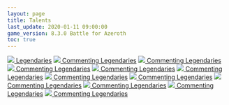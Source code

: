 ```yaml
---
layout: page
title: Talents
last_update: 2020-01-11 09:00:00
game_version: 8.3.0 Battle for Azeroth
toc: true
---
```


<div id="smooth-nav-outer">
<a href="/blog/2020/07/18/commenting-legendaries.html"><img src="https://wow.zamimg.com/images/wow/icons/medium/wow_token01.jpg">  Legendaries</a>
<a href="/blog/2020/07/18/commenting-legendaries.html"><img src="https://wow.zamimg.com/images/wow/icons/medium/wow_token01.jpg"> Commenting Legendaries</a>
<a href="/blog/2020/07/18/commenting-legendaries.html"><img src="https://wow.zamimg.com/images/wow/icons/medium/wow_token01.jpg"> Commenting Legendaries</a>
<a href="/blog/2020/07/18/commenting-legendaries.html"><img src="https://wow.zamimg.com/images/wow/icons/medium/wow_token01.jpg"> Commenting Legendaries</a>
<a href="/blog/2020/07/18/commenting-legendaries.html"><img src="https://wow.zamimg.com/images/wow/icons/medium/wow_token01.jpg"> Commenting Legendaries</a>
<a href="/blog/2020/07/18/commenting-legendaries.html"><img src="https://wow.zamimg.com/images/wow/icons/medium/wow_token01.jpg"> Commenting Legendaries</a>
<a href="/blog/2020/07/18/commenting-legendaries.html"><img src="https://wow.zamimg.com/images/wow/icons/medium/wow_token01.jpg"> Commenting Legendaries</a>
<a href="/blog/2020/07/18/commenting-legendaries.html"><img src="https://wow.zamimg.com/images/wow/icons/medium/wow_token01.jpg"> Commenting Legendaries</a>
<a href="/blog/2020/07/18/commenting-legendaries.html"><img src="https://wow.zamimg.com/images/wow/icons/medium/wow_token01.jpg"> Commenting Legendaries</a>
<a href="/blog/2020/07/18/commenting-legendaries.html"><img src="https://wow.zamimg.com/images/wow/icons/medium/wow_token01.jpg"> Commenting Legendaries</a>
<a href="/blog/2020/07/18/commenting-legendaries.html"><img src="https://wow.zamimg.com/images/wow/icons/medium/wow_token01.jpg"> Commenting Legendaries</a>
<a href="/blog/2020/07/18/commenting-legendaries.html"><img src="https://wow.zamimg.com/images/wow/icons/medium/wow_token01.jpg"> Commenting Legendaries</a>
</div>